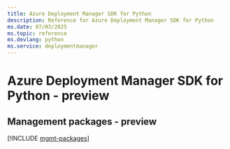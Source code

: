 ```yaml
---
title: Azure Deployment Manager SDK for Python
description: Reference for Azure Deployment Manager SDK for Python
ms.date: 07/03/2025
ms.topic: reference
ms.devlang: python
ms.service: deploymentmanager
---
```

# Azure Deployment Manager SDK for Python - preview

## Management packages - preview
[!INCLUDE [mgmt-packages](deployment-manager-mgmt-index.md)]